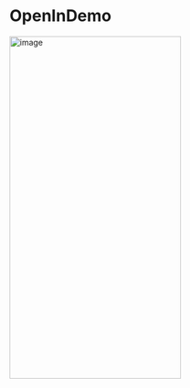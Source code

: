 # OpenInDemo

<a href="https://github.com/karan-nga/OpenInDemo">
  <img src="https://github.com/karan-nga/OpenInDemo/assets/70756383/2c12da21-fe35-4c77-bfc4-f8e8433f6c07" alt="image" width="300" height="600">
</a>


